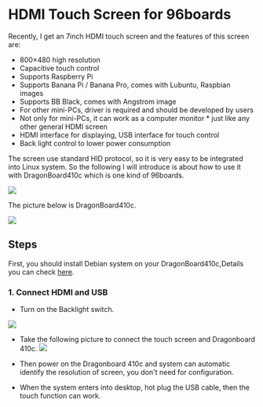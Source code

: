 # HDMI Touch Screen for 96boards

Recently, I get an 7inch HDMI touch screen and the features of this screen are:
* 800×480 high resolution
* Capacitive touch control
* Supports Raspberry Pi
* Supports Banana Pi / Banana Pro, comes with Lubuntu, Raspbian images
* Supports BB Black, comes with Angstrom image
* For other mini-PCs, driver is required and should be developed by users
* Not only for mini-PCs, it can work as a computer monitor * just like any other general HDMI screen
* HDMI interface for displaying, USB interface for touch control
* Back light control to lower power consumption

The screen use standard HID protocol, so it is very easy to be integrated into Linux system. So the following I will introduce is about how to use it with DragonBoard410c which is one kind of 96boards.

![](../../images/wave.jpg)

The picture below is DragonBoard410c.

![](https://developer.qualcomm.com/sites/default/files/attachments/db410c-top1.png)
## Steps

First, you should install Debian system on your DragonBoard410c,Details you can check [here](https://github.com/96boards/documentation/wiki/Dragonboard-410c-Installation-Guide-for-Linux-and-Android).

### 1. Connect HDMI and USB
* Turn on the Backlight switch.

![](../../images/back.png)
* Take the following picture to connect the touch screen and Dragonboard 410c.
![](../../images/connect.png)

* Then power on the Dragonboard 410c and system can  automatic identify the resolution of screen, you don't need for configuration.
* When the system enters into desktop, hot plug the USB cable, then the touch function can work.
